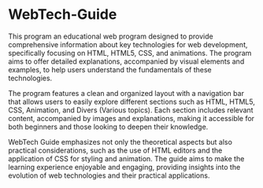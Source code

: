 # WebTech-Guide
This program an educational web program designed to provide comprehensive information about key technologies for web development, specifically focusing on HTML, HTML5, CSS, and animations. The program aims to offer detailed explanations, accompanied by visual elements and examples, to help users understand the fundamentals of these technologies.

The program features a clean and organized layout with a navigation bar that allows users to easily explore different sections such as HTML, HTML5, CSS, Animation, and Divers (Various topics). Each section includes relevant content, accompanied by images and explanations, making it accessible for both beginners and those looking to deepen their knowledge.

WebTech Guide emphasizes not only the theoretical aspects but also practical considerations, such as the use of HTML editors and the application of CSS for styling and animation. The guide aims to make the learning experience enjoyable and engaging, providing insights into the evolution of web technologies and their practical applications.
